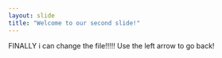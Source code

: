 ```yaml
---
layout: slide
title: "Welcome to our second slide!"
---
```

FINALLY i can change the file!!!!!
Use the left arrow to go back!
